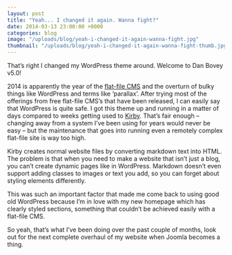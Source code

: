 ```yaml
---
layout: post
title: "Yeah... I changed it again. Wanna fight?"
date: 2014-03-13 23:00:00 +0000
categories: blog
image: "/uploads/blog/yeah-i-changed-it-again-wanna-fight.jpg"
thumbnail: "/uploads/blog/yeah-i-changed-it-again-wanna-fight-thumb.jpg"
---
```


That’s right I changed my WordPress theme around. Welcome to Dan Bovey v5.0!<!--more-->

2014 is apparently the year of the [flat-file CMS](http://www.typeandgrids.com/blog/goodbye-wordpress-2014-will-be-the-year-of-flat-file-cmses) and the overturn of bulky things like WordPress and terms like ‘parallax’. After trying most of the offerings from free flat-file CMS’s that have been released, I can easily say that WordPress is quite safe. I got this theme up and running in a matter of days compared to weeks getting used to [Kirby](http://getkirby.com/). That’s fair enough – changing away from a system I’ve been using for years would never be easy – but the maintenance that goes into running even a remotely complex flat-file site is way too high.

Kirby creates normal website files by converting markdown text into HTML. The problem is that when you need to make a website that isn’t just a blog, you can’t create dynamic pages like in WordPress. Markdown doesn’t even support adding classes to images or text you add, so you can forget about styling elements differently.

This was such an important factor that made me come back to using good old WordPress because I’m in love with my new homepage which has clearly styled sections, something that couldn’t be achieved easily with a flat-file CMS.

So yeah, that’s what I’ve been doing over the past couple of months, look out for the next complete overhaul of my website when Joomla becomes a thing.